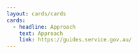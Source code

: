 ```yaml
---
layout: cards/cards
cards:
  - headline: Approach
    text: Approach
    link: https://guides.service.gov.au/
---
```

